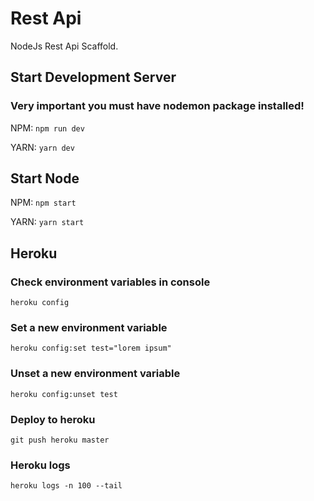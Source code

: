 # Rest Api

NodeJs Rest Api Scaffold.

## Start Development Server

### Very important you must have nodemon package installed!

NPM: ```npm run dev```

YARN: ```yarn dev```

## Start Node

NPM: ```npm start```

YARN: ```yarn start```

## Heroku

### Check environment variables in console

```heroku config```

### Set a new environment variable
```heroku config:set test="lorem ipsum"```

### Unset a new environment variable

```heroku config:unset test```

### Deploy to heroku

```git push heroku master```

### Heroku logs

```heroku logs -n 100 --tail```
